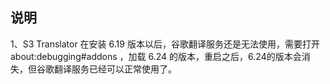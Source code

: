 
## 说明

1、S3 Translator 在安装 6.19 版本以后，谷歌翻译服务还是无法使用，需要打开 about:debugging#addons ，加载 6.24 的版本，重启之后，6.24的版本会消失，但谷歌翻译服务已经可以正常使用了。
